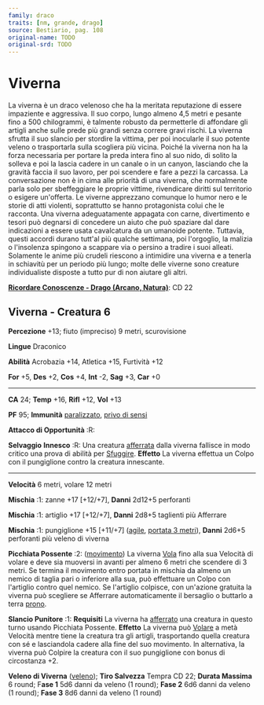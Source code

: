 ```yaml
---
family: draco
traits: [nm, grande, drago]
source: Bestiario, pag. 108
original-name: TODO
original-srd: TODO
---
```


# Viverna

La viverna è un draco velenoso che ha la meritata reputazione di essere
impaziente e aggressiva. Il suo corpo, lungo almeno 4,5 metri e pesante fino a
500 chilogrammi, è talmente robusto da permetterle di affondare gli artigli
anche sulle prede più grandi senza correre gravi rischi. La viverna sfrutta il
suo slancio per stordire la vittima, per poi inocularle il suo potente veleno o
trasportarla sulla scogliera più vicina. Poiché la viverna non ha la forza
necessaria per portare la preda intera fino al suo nido, di solito la solleva e
poi la lascia cadere in un canale o in un canyon, lasciando che la gravità
faccia il suo lavoro, per poi scendere e fare a pezzi la carcassa. La
conversazione non è in cima alle priorità di una viverna, che normalmente parla
solo per sbeffeggiare le proprie vittime, rivendicare diritti sul territorio o
esigere un'offerta. Le viverne apprezzano comunque lo humor nero e le storie di
atti violenti, soprattutto se hanno protagonista colui che le racconta. Una
viverna adeguatamente appagata con carne, divertimento e tesori può degnarsi di
concedere un aiuto che può spaziare dal dare indicazioni a essere usata
cavalcatura da un umanoide potente. Tuttavia, questi accordi durano tutt'al più
qualche settimana, poi l'orgoglio, la malizia o l'insolenza spingono a scappare
via o persino a tradire i suoi alleati. Solamente le anime più crudeli riescono
a intimidire una viverna e a tenerla in schiavitù per un periodo più lungo;
molte delle viverne sono creature individualiste disposte a tutto pur di non
aiutare gli altri.

**[Ricordare Conoscenze - Drago (Arcano, Natura)](/azioni/abilita/ricordare-conoscenze)**:
CD 22

## Viverna - Creatura 6

**Percezione** +13; fiuto (impreciso) 9 metri, scurovisione

**Lingue** Draconico

**Abilità** Acrobazia +14, Atletica +15, Furtività +12

**For** +5, **Des** +2, **Cos** +4, **Int** -2, **Sag** +3, **Car** +0

---

**CA** 24; **Temp** +16, **Rifl** +12, **Vol** +13

**PF** 95; **Immunità** [paralizzato](/condizioni/paralizzato),
[privo di sensi](/condizioni/privo-di-sensi)

**Attacco di Opportunità** :R:

**Selvaggio** **Innesco** :R: Una creatura [afferrata](/condizioni/afferrato)
dalla viverna fallisce in modo critico una prova di abilità per
[Sfuggire](/azioni/sfuggire). **Effetto** La viverna effettua un Colpo con il
pungiglione contro la creatura innescante.

---

**Velocità** 6 metri, volare 12 metri

**Mischia** :1: zanne +17 \[+12/+7], **Danni** 2d12+5 perforanti

**Mischia** :1: artiglio +17 \[+12/+7], **Danni** 2d8+5 taglienti più Afferrare

**Mischia** :1: pungiglione +15 \[+11/+7] ([agile](/tratti/agile),
[portata 3 metri](/tratti/portata)), **Danni** 2d6+5 perforanti più veleno di
viverna

**Picchiata Possente** :2: ([movimento](/tratti/movimento)) La viverna
[Vola](/azioni/volare) fino alla sua Velocità di volare e deve sia muoversi in
avanti per almeno 6 metri che scendere di 3 metri. Se termina il movimento entro
portata in mischia da almeno un nemico di taglia pari o inferiore alla sua, può
effettuare un Colpo con l'artiglio contro quel nemico. Se l'artiglio colpisce,
con un'azione gratuita la viverna può scegliere se Afferrare automaticamente il
bersaglio o buttarlo a terra [prono](/condizioni/prono).

**Slancio Punitore** :1: **Requisiti** La viverna ha
[afferrato](/condizioni/afferrato) una creatura in questo turno usando Picchiata
Possente. **Effetto** La viverna può [Volare](/azioni/volare) a metà Velocità
mentre tiene la creatura tra gli artigli, trasportando quella creatura con sé e
lasciandola cadere alla fine del suo movimento. ln alternativa, la viverna può
Colpire la creatura con il suo pungiglione con bonus di circostanza +2.

**Veleno di Viverna** ([veleno](/tratti/veleno)); **Tiro Salvezza** Tempra CD
22; **Durata Massima** 6 round; F**ase 1** 5d6 danni da veleno (1 round); **Fase
2** 6d6 danni da veleno (1 round); **Fase 3** 8d6 danni da veleno (1 round)
